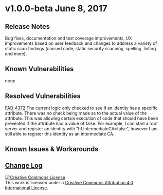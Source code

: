 # v1.0.0-beta June 8, 2017

## Release Notes
Bug fixes, documentation and test coverage improvements, UX improvements based on user feedback and changes to address a variety of static scan findings (unused code, static security scanning, spelling, linting and more).

## Known Vulnerabilities
none

## Resolved Vulnerabilities

[FAB-4372](https://jira.hyperledger.org/browse/FAB-4372) The current logic only checked to see if an identity has a specific attribute. There was no check being made as to the actual value of the attribute. This was allowing certain execution of code that should have been prevented if the attribute had a value of false. For example, I can start a root server and register an identity with "hf.IntermediateCA=false", however I am still able to register this identity as an intermediate CA.

## Known Issues & Workarounds

## [Change Log](https://github.com/hyperledger/fabric-ca/blob/master/CHANGELOG.md#v100-beta)
<a rel="license" href="http://creativecommons.org/licenses/by/4.0/"><img alt="Creative Commons License" style="border-width:0" src="https://i.creativecommons.org/l/by/4.0/88x31.png" /></a><br />This work is licensed under a <a rel="license" href="http://creativecommons.org/licenses/by/4.0/">Creative Commons Attribution 4.0 International License</a>.
